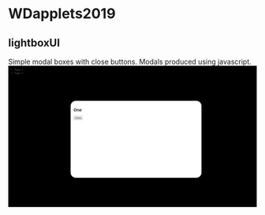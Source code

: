 # WDapplets2019

## lightboxUI
Simple modal boxes with close buttons. Modals produced using javascript.
![Logo](https://github.com/richwertz/WDapplets2019/blob/master/lightboxUI_screenshot.PNG "lightboxUI")

